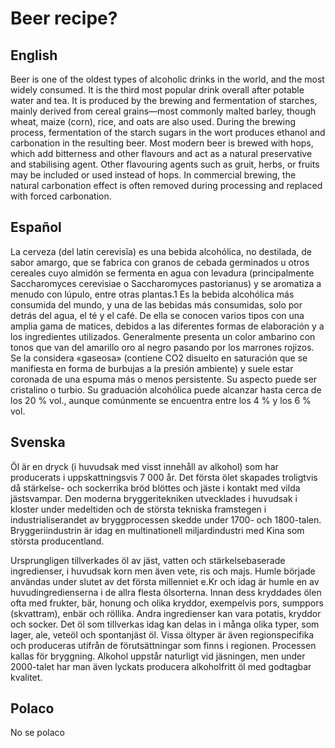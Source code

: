 # Beer recipe?

## English

Beer is one of the oldest types of alcoholic drinks in the world, and the most widely consumed. It is the third most popular drink overall after potable water and tea. It is produced by the brewing and fermentation of starches, mainly derived from cereal grains—most commonly malted barley, though wheat, maize (corn), rice, and oats are also used. During the brewing process, fermentation of the starch sugars in the wort produces ethanol and carbonation in the resulting beer. Most modern beer is brewed with hops, which add bitterness and other flavours and act as a natural preservative and stabilising agent. Other flavouring agents such as gruit, herbs, or fruits may be included or used instead of hops. In commercial brewing, the natural carbonation effect is often removed during processing and replaced with forced carbonation.

## Español

La cerveza (del latín cerevisĭa)​ es una bebida alcohólica, no destilada, de sabor amargo, que se fabrica con granos de cebada germinados u otros cereales cuyo almidón se fermenta en agua con levadura (principalmente Saccharomyces cerevisiae o Saccharomyces pastorianus) y se aromatiza a menudo con lúpulo, entre otras plantas.1 Es la bebida alcohólica más consumida del mundo, y una de las bebidas más consumidas, solo por detrás del agua, el té y el café. De ella se conocen varios tipos con una amplia gama de matices, debidos a las diferentes formas de elaboración y a los ingredientes utilizados. Generalmente presenta un color ambarino con tonos que van del amarillo oro al negro pasando por los marrones rojizos. Se la considera «gaseosa» (contiene CO2 disuelto en saturación que se manifiesta en forma de burbujas a la presión ambiente) y suele estar coronada de una espuma más o menos persistente. Su aspecto puede ser cristalino o turbio. Su graduación alcohólica puede alcanzar hasta cerca de los 20 % vol., aunque comúnmente se encuentra entre los 4 % y los 6 % vol.

## Svenska

Öl är en dryck (i huvudsak med visst innehåll av alkohol) som har producerats i uppskattningsvis 7 000 år. Det första ölet skapades troligtvis då stärkelse- och sockerrika bröd blöttes och jäste i kontakt med vilda jästsvampar. Den moderna bryggeritekniken utvecklades i huvudsak i kloster under medeltiden och de största tekniska framstegen i industrialiserandet av bryggprocessen skedde under 1700- och 1800-talen. Bryggeriindustrin är idag en multinationell miljardindustri med Kina som största producentland.

Ursprungligen tillverkades öl av jäst, vatten och stärkelsebaserade ingredienser, i huvudsak korn men även vete, ris och majs. Humle började användas under slutet av det första millenniet e.Kr och idag är humle en av huvudingredienserna i de allra flesta ölsorterna. Innan dess kryddades ölen ofta med frukter, bär, honung och olika kryddor, exempelvis pors, sumppors (skvattram), enbär och röllika. Andra ingredienser kan vara potatis, kryddor och socker. Det öl som tillverkas idag kan delas in i många olika typer, som lager, ale, veteöl och spontanjäst öl. Vissa öltyper är även regionspecifika och produceras utifrån de förutsättningar som finns i regionen. Processen kallas för bryggning. Alkohol uppstår naturligt vid jäsningen, men under 2000-talet har man även lyckats producera alkoholfritt öl med godtagbar kvalitet.

## Polaco

No se polaco